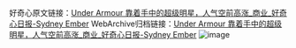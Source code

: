 好奇心原文链接：[Under Armour 靠着手中的超级明星，人气空前高涨_商业_好奇心日报-Sydney Ember](https://www.qdaily.com/articles/10862.html)
WebArchive归档链接：[Under Armour 靠着手中的超级明星，人气空前高涨_商业_好奇心日报-Sydney Ember](http://web.archive.org/web/20190623163317/https://www.qdaily.com/articles/10862.html)
![image](http://ww3.sinaimg.cn/large/007d5XDply1g3wcbmekabj30u063tkjl)